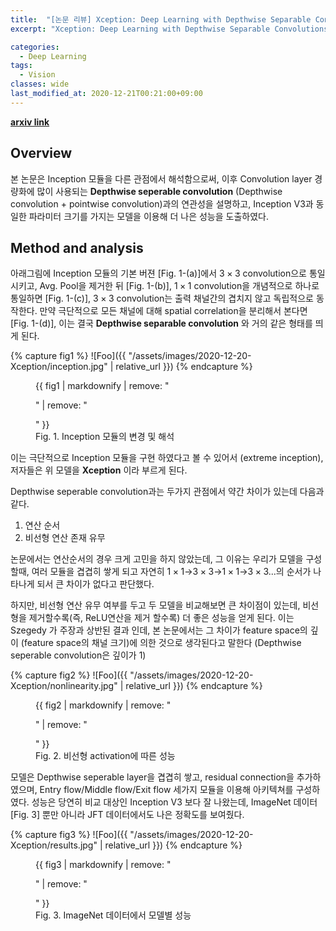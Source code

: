 ```yaml
---
title:  "[논문 리뷰] Xception: Deep Learning with Depthwise Separable Convolutions"
excerpt: "Xception: Deep Learning with Depthwise Separable Convolutions"

categories:
  - Deep Learning
tags:
  - Vision
classes: wide
last_modified_at: 2020-12-21T00:21:00+09:00
---
```

__[arxiv link](https://arxiv.org/pdf/1610.02357.pdf)__

## Overview
본 논문은 Inception 모듈을 다른 관점에서 해석함으로써, 이후 Convolution layer 경량화에 많이 사용되는  __Depthwise seperable convolution__ (Depthwise convolution + pointwise convolution)과의 연관성을 설명하고, Inception V3과 동일한 파라미터 크기를 가지는 모델을 이용해 더 나은 성능을 도출하였다. 

## Method and analysis
아래그림에 Inception 모듈의 기본 버젼 [Fig. 1-(a)]에서 $3 \times 3$ convolution으로 통일시키고, Avg. Pool을 제거한 뒤 [Fig. 1-(b)], $1 \times 1$ convolution을 개념적으로 하나로 통일하면 [Fig. 1-(c)], $3 \times 3$ convolution는 출력 채널간의 겹치지 않고 독립적으로 동작한다. 만약 극단적으로 모든 채널에 대해 spatial correlation을 분리해서 본다면 [Fig. 1-(d)], 이는 결국 __Depthwise separable convolution__ 와 거의 같은 형태를 띄게 된다.

{% capture fig1 %}
![Foo]({{ "/assets/images/2020-12-20-Xception/inception.jpg" | relative_url }})
{% endcapture %}

<figure>
  {{ fig1 | markdownify | remove: "<p>" | remove: "</p>" }}
  <figcaption>Fig. 1. Inception 모듈의 변경 및 해석</figcaption>
</figure>

이는 극단적으로 Inception 모듈을 구현 하였다고 볼 수 있어서 (extreme inception), 저자들은 위 모델을 __Xception__ 이라 부르게 된다. 

Depthwise seperable convolution과는 두가지 관점에서 약간 차이가 있는데 다음과 같다. 
1. 연산 순서
1. 비선형 연산 존재 유무  

논문에서는 연산순서의 경우 크게 고민을 하지 않았는데, 그 이유는 우리가 모델을 구성할때, 여러 모듈을 겹겹히 쌓게 되고 자연히 $1 \times 1$→$3 \times 3$→$1 \times 1$→$3 \times 3$...의 순서가 나타나게 되서 큰 차이가 없다고 판단했다.

하지만, 비선형 연산 유무 여부를 두고 두 모델을 비교해보면 큰 차이점이 있는데, 비선형을 제거할수록(즉, ReLU연산을 제거 할수록) 더 좋은 성능을 얻게 된다. 이는 Szegedy 가 주장과 상반된 결과 인데, 본 논문에서는 그 차이가 feature space의 깊이 (feature space의 채널 크기)에 의한 것으로 생각된다고 말한다 (Depthwise seperable convolution은 깊이가 1)

{% capture fig2 %}
![Foo]({{ "/assets/images/2020-12-20-Xception/nonlinearity.jpg" | relative_url }})
{% endcapture %}

<figure>
  {{ fig2 | markdownify | remove: "<p>" | remove: "</p>" }}
  <figcaption>Fig. 2. 비선형 activation에 따른 성능</figcaption>
</figure>

모델은 Depthwise seperable layer을 겹겹히 쌓고, residual connection을 추가하였으며, Entry flow/Middle flow/Exit flow 세가지 모듈을 이용해 아키텍쳐를 구성하였다. 성능은 당연히 비교 대상인 Inception V3 보다 잘 나왔는데, ImageNet 데이터 [Fig. 3] 뿐만 아니라 JFT 데이터에서도 나은 정확도를 보여줬다.

{% capture fig3 %}
![Foo]({{ "/assets/images/2020-12-20-Xception/results.jpg" | relative_url }})
{% endcapture %}

<figure>
  {{ fig3 | markdownify | remove: "<p>" | remove: "</p>" }}
  <figcaption>Fig. 3. ImageNet 데이터에서 모델별 성능</figcaption>
</figure>


